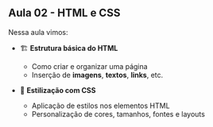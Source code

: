 ## Aula 02 - HTML e CSS

Nessa aula vimos:

- 🏗️ **Estrutura básica do HTML**
  - Como criar e organizar uma página
  - Inserção de **imagens**, **textos**, **links**, etc.

- 🎨 **Estilização com CSS**
  - Aplicação de estilos nos elementos HTML
  - Personalização de cores, tamanhos, fontes e layouts